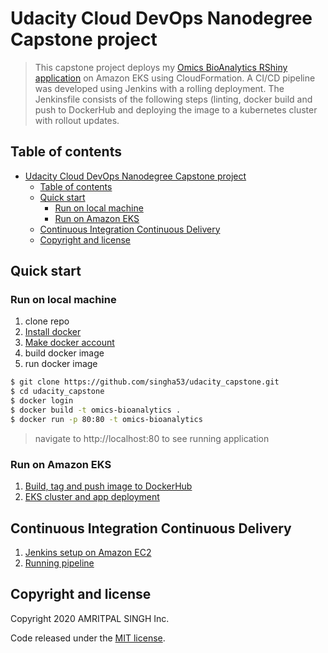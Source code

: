 # Udacity Cloud DevOps Nanodegree Capstone project

> This capstone project deploys my [Omics BioAnalytics RShiny application](https://github.com/singha53/omicsBioAnalytics) on Amazon EKS using CloudFormation. A CI/CD pipeline was developed using Jenkins with a rolling deployment. The Jenkinsfile consists of the following steps (linting, docker build and push to DockerHub and deploying the image to a kubernetes cluster with rollout updates.

## Table of contents

- [Udacity Cloud DevOps Nanodegree Capstone project](#udacity-cloud-devops-nanodegree-capstone-project)
  - [Table of contents](#table-of-contents)
  - [Quick start](#quick-start)
    - [Run on local machine](#run-on-local-machine)
    - [Run on Amazon EKS](#run-on-amazon-eks)
  - [Continuous Integration Continuous Delivery](#continuous-integration-continuous-delivery)
  - [Copyright and license](#copyright-and-license)

## Quick start

### Run on local machine
1) clone repo
2) [Install docker](https://docs.docker.com/get-docker/)
3) [Make docker account](https://hub.docker.com/signup)
4) build docker image
5) run docker image

```bash
$ git clone https://github.com/singha53/udacity_capstone.git
$ cd udacity_capstone
$ docker login
$ docker build -t omics-bioanalytics .
$ docker run -p 80:80 -t omics-bioanalytics
```

> navigate to http://localhost:80 to see running application

### Run on Amazon EKS

1) [Build, tag and push image to DockerHub](https://github.com/singha53/udacity_capstone/blob/master/docs/dockerhub.md)
2) [EKS cluster and app deployment](https://github.com/singha53/udacity_capstone/blob/master/docs/eks_create.md)

## Continuous Integration Continuous Delivery

1) [Jenkins setup on Amazon EC2](https://github.com/singha53/udacity_capstone/blob/master/docs/jenkins.md)
2) [Running pipeline](https://github.com/singha53/udacity_capstone/blob/master/docs/pipeline.md)

## Copyright and license

Copyright 2020 AMRITPAL SINGH Inc.

Code released under the [MIT license](https://github.com/singha53/udacity_capstone/blob/master/LICENSE).